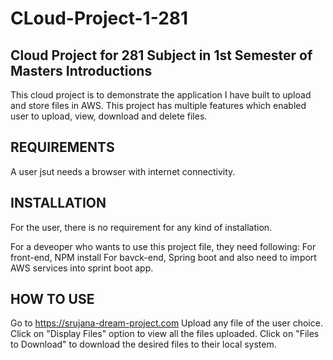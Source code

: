 # CLoud-Project-1-281
Cloud Project for 281 Subject in 1st Semester of Masters
Introductions
-------------------------------------

This cloud project is to demonstrate the application I have built to upload and store files in AWS. This project has multiple features which enabled user to upload, view, download and delete files.

REQUIREMENTS
-------------------------------------

A user jsut needs a browser with internet connectivity. 

INSTALLATION
-------------------------------------
For the user, there is no requirement for any kind of installation. 

For a deveoper who wants to use this project file, they need following: 
For front-end, NPM install
For bavck-end, Spring boot and also need to import AWS services into sprint boot app. 


HOW TO USE
-------------------------------------
Go to https://srujana-dream-project.com 
Upload any file of the user choice. 
Click on "Display Files" option to view all the files uploaded. 
Click on "Files to Download" to download the desired files to their local system. 
